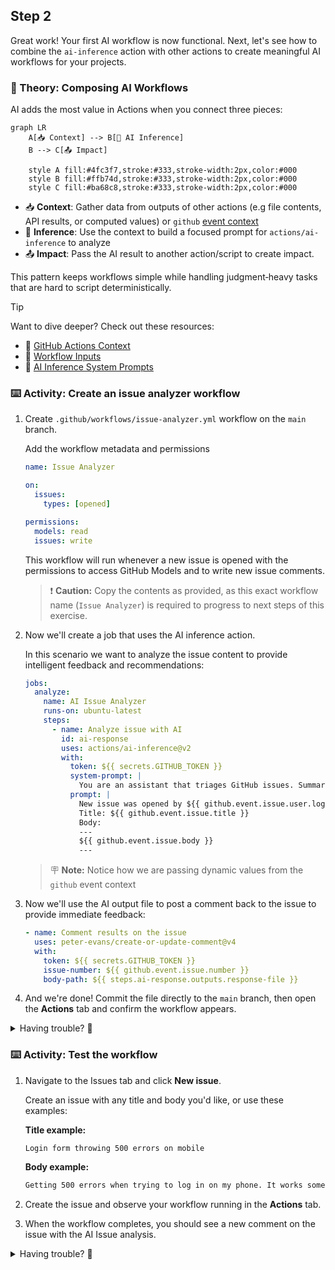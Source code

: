 ## Step 2

Great work! Your first AI workflow is now functional. Next, let's see how to combine the `ai-inference` action with other actions to create meaningful AI workflows for your projects.

### 📖 Theory: Composing AI Workflows

AI adds the most value in Actions when you connect three pieces:

```mermaid
graph LR
    A[📥 Context] --> B[🤖 AI Inference]
    B --> C[📤 Impact]

    style A fill:#4fc3f7,stroke:#333,stroke-width:2px,color:#000
    style B fill:#ffb74d,stroke:#333,stroke-width:2px,color:#000
    style C fill:#ba68c8,stroke:#333,stroke-width:2px,color:#000
```

- 📥 **Context**: Gather data from outputs of other actions (e.g file contents, API results, or computed values) or `github` [event context](https://docs.github.com/en/actions/reference/workflows-and-actions/contexts#github-context)
- 🤖 **Inference**: Use the context to build a focused prompt for `actions/ai-inference` to analyze
- 📤 **Impact**: Pass the AI result to another action/script to create impact.

This pattern keeps workflows simple while handling judgment‑heavy tasks that are hard to script deterministically.

> [!TIP]
>
> Want to dive deeper? Check out these resources:
>
> - 📖 [GitHub Actions Context](https://docs.github.com/en/actions/learn-github-actions/contexts)
> - 🔧 [Workflow Inputs](https://docs.github.com/en/actions/using-workflows/workflow-syntax-for-github-actions#onworkflow_dispatchinputs)
> - 🤖 [AI Inference System Prompts](https://github.com/actions/ai-inference#system-prompts)

### ⌨️ Activity: Create an issue analyzer workflow

1. Create `.github/workflows/issue-analyzer.yml` workflow on the `main` branch.

   Add the workflow metadata and permissions

   ```yaml
   name: Issue Analyzer

   on:
     issues:
       types: [opened]

   permissions:
     models: read
     issues: write
   ```

   This workflow will run whenever a new issue is opened with the permissions to access GitHub Models and to write new issue comments.

   > ❗ **Caution:** Copy the contents as provided, as this exact workflow name (`Issue Analyzer`) is required to progress to next steps of this exercise.

1. Now we'll create a job that uses the AI inference action.

   In this scenario we want to analyze the issue content to provide intelligent feedback and recommendations:

   ```yaml
   jobs:
     analyze:
       name: AI Issue Analyzer
       runs-on: ubuntu-latest
       steps:
         - name: Analyze issue with AI
           id: ai-response
           uses: actions/ai-inference@v2
           with:
             token: ${{ secrets.GITHUB_TOKEN }}
             system-prompt: |
               You are an assistant that triages GitHub issues. Summarize the issue, identify missing information and propose next steps. Be concise and actionable.
             prompt: |
               New issue was opened by ${{ github.event.issue.user.login }}
               Title: ${{ github.event.issue.title }}
               Body:
               ---
               ${{ github.event.issue.body }}
               ---
   ```

   > 🪧 **Note:** Notice how we are passing dynamic values from the `github` event context

1. Now we'll use the AI output file to post a comment back to the issue to provide immediate feedback:

   ```yaml
   - name: Comment results on the issue
     uses: peter-evans/create-or-update-comment@v4
     with:
       token: ${{ secrets.GITHUB_TOKEN }}
       issue-number: ${{ github.event.issue.number }}
       body-path: ${{ steps.ai-response.outputs.response-file }}
   ```

1. And we're done! Commit the file directly to the `main` branch, then open the **Actions** tab and confirm the workflow appears.

<details>
<summary>Having trouble? 🤷</summary><br/>

- If the action does not appear in the **Actions** tab verify you put it in `.github/workflows/` directory with `.yml` extension

</details>

### ⌨️ Activity: Test the workflow

1. Navigate to the Issues tab and click **New issue**.

   Create an issue with any title and body you'd like, or use these examples:

   **Title example:**

   ```text
   Login form throwing 500 errors on mobile
   ```

   **Body example:**

   ```markdown
   Getting 500 errors when trying to log in on my phone. It works sometimes but not always.
   ```

1. Create the issue and observe your workflow running in the **Actions** tab.
1. When the workflow completes, you should see a new comment on the issue with the AI Issue analysis.

<details>
<summary>Having trouble? 🤷</summary><br/>

- If the workflow didn’t run, confirm the trigger is `issues: [opened]` and you created a new issue (not edited an existing one).
- If the workflow failed to parse, check that the YAML indentation is correct and that all required fields are present.

</details>
